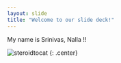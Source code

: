 ```yaml
---
layout: slide
title: "Welcome to our slide deck!"
---
```


My name is Srinivas, Nalla !!

![steroidtocat](https://octodex.github.com/images/steroidtocat.png)
{: .center}

